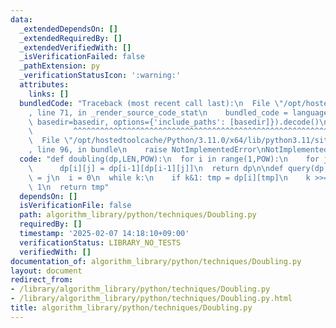 ```yaml
---
data:
  _extendedDependsOn: []
  _extendedRequiredBy: []
  _extendedVerifiedWith: []
  _isVerificationFailed: false
  _pathExtension: py
  _verificationStatusIcon: ':warning:'
  attributes:
    links: []
  bundledCode: "Traceback (most recent call last):\n  File \"/opt/hostedtoolcache/Python/3.11.0/x64/lib/python3.11/site-packages/onlinejudge_verify/documentation/build.py\"\
    , line 71, in _render_source_code_stat\n    bundled_code = language.bundle(stat.path,\
    \ basedir=basedir, options={'include_paths': [basedir]}).decode()\n          \
    \         ^^^^^^^^^^^^^^^^^^^^^^^^^^^^^^^^^^^^^^^^^^^^^^^^^^^^^^^^^^^^^^^^^^^^^^^^^^^^^^^^^\n\
    \  File \"/opt/hostedtoolcache/Python/3.11.0/x64/lib/python3.11/site-packages/onlinejudge_verify/languages/python.py\"\
    , line 96, in bundle\n    raise NotImplementedError\nNotImplementedError\n"
  code: "def doubling(dp,LEN,POW):\n  for i in range(1,POW):\n    for j in range(LEN):\n\
    \      dp[i][j] = dp[i-1][dp[i-1][j]]\n  return dp\n\ndef query(dp,j,k):\n  tmp\
    \ = j\n  i = 0\n  while k:\n    if k&1: tmp = dp[i][tmp]\n    k >>= 1\n    i +=\
    \ 1\n  return tmp"
  dependsOn: []
  isVerificationFile: false
  path: algorithm_library/python/techniques/Doubling.py
  requiredBy: []
  timestamp: '2025-02-07 14:18:10+09:00'
  verificationStatus: LIBRARY_NO_TESTS
  verifiedWith: []
documentation_of: algorithm_library/python/techniques/Doubling.py
layout: document
redirect_from:
- /library/algorithm_library/python/techniques/Doubling.py
- /library/algorithm_library/python/techniques/Doubling.py.html
title: algorithm_library/python/techniques/Doubling.py
---
```

